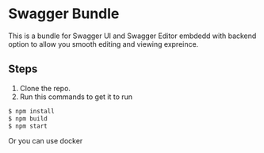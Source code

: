 # Swagger Bundle 
This is a bundle for Swagger UI and Swagger Editor embdedd with backend option to allow you smooth editing and viewing expreince. 
## Steps 
1. Clone the repo.
2. Run this commands to get it to run 
```sh
$ npm install
$ npm build
$ npm start
```
Or you can use docker 
